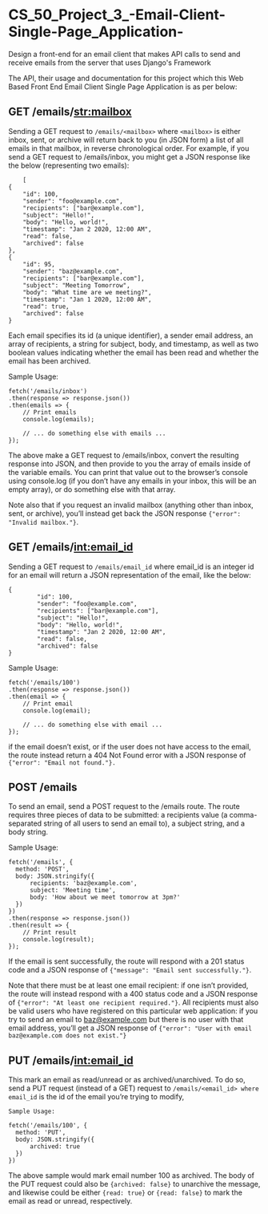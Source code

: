 # CS_50_Project_3_-Email-Client-Single-Page_Application-
Design a front-end for an email client that makes API calls to send and receive emails from the server that uses Django's Framework

The API, their usage and documentation for this project which this Web Based Front End Email Client Single Page Application is as per below:

## GET /emails/<str:mailbox>

Sending a GET request to ```/emails/<mailbox>``` where ```<mailbox>``` is either inbox, sent, or archive will return back to you (in JSON form) a list of all emails in that mailbox, in reverse chronological order. For example, if you send a GET request to /emails/inbox, you might get a JSON response like the below (representing two emails):
        
        [
    {
        "id": 100,
        "sender": "foo@example.com",
        "recipients": ["bar@example.com"],
        "subject": "Hello!",
        "body": "Hello, world!",
        "timestamp": "Jan 2 2020, 12:00 AM",
        "read": false,
        "archived": false
    },
    {
        "id": 95,
        "sender": "baz@example.com",
        "recipients": ["bar@example.com"],
        "subject": "Meeting Tomorrow",
        "body": "What time are we meeting?",
        "timestamp": "Jan 1 2020, 12:00 AM",
        "read": true,
        "archived": false
    }

Each email specifies its id (a unique identifier), a sender email address, an array of recipients, a string for subject, body, and timestamp, as well as two boolean values indicating whether the email has been read and whether the email has been archived.

Sample Usage:

```
fetch('/emails/inbox')
.then(response => response.json())
.then(emails => {
    // Print emails
    console.log(emails);

    // ... do something else with emails ...
}); 
```

The above make a GET request to /emails/inbox, convert the resulting response into JSON, and then provide to you the array of emails inside of the variable emails. You can print that value out to the browser’s console using console.log (if you don’t have any emails in your inbox, this will be an empty array), or do something else with that array.

Note also that if you request an invalid mailbox (anything other than inbox, sent, or archive), you’ll instead get back the JSON response ```{"error": "Invalid mailbox."}```.

## GET /emails/<int:email_id>

Sending a GET request to ```/emails/email_id``` where email_id is an integer id for an email will return a JSON representation of the email, like the below:

```
{
        "id": 100,
        "sender": "foo@example.com",
        "recipients": ["bar@example.com"],
        "subject": "Hello!",
        "body": "Hello, world!",
        "timestamp": "Jan 2 2020, 12:00 AM",
        "read": false,
        "archived": false
}
```

Sample Usage:
```
fetch('/emails/100')
.then(response => response.json())
.then(email => {
    // Print email
    console.log(email);

    // ... do something else with email ...
});
```
if the email doesn’t exist, or if the user does not have access to the email, the route instead return a 404 Not Found error with a JSON response of ```{"error": "Email not found."}.```

## POST /emails

To send an email, send a POST request to the /emails route. The route requires three pieces of data to be submitted: a recipients value (a comma-separated string of all users to send an email to), a subject string, and a body string.

Sample Usage:
```
fetch('/emails', {
  method: 'POST',
  body: JSON.stringify({
      recipients: 'baz@example.com',
      subject: 'Meeting time',
      body: 'How about we meet tomorrow at 3pm?'
  })
})
.then(response => response.json())
.then(result => {
    // Print result
    console.log(result);
});
```
If the email is sent successfully, the route will respond with a 201 status code and a JSON response of ```{"message": "Email sent successfully."}```.

Note that there must be at least one email recipient: if one isn’t provided, the route will instead respond with a 400 status code and a JSON response of ```{"error": "At least one recipient required."}```. All recipients must also be valid users who have registered on this particular web application: if you try to send an email to baz@example.com but there is no user with that email address, you’ll get a JSON response of ```{"error": "User with email baz@example.com does not exist."}```

## PUT /emails/<int:email_id>

This mark an email as read/unread or as archived/unarchived. 
To do so, send a PUT request (instead of a GET) request to ```/emails/<email_id> where email_id``` is the id of the email you’re trying to modify,
```
Sample Usage:

fetch('/emails/100', {
  method: 'PUT',
  body: JSON.stringify({
      archived: true
  })
})
```
The above sample would mark email number 100 as archived. The body of the PUT request could also be ```{archived: false}``` to unarchive the message, and likewise could be either ```{read: true}``` or ```{read: false}``` to mark the email as read or unread, respectively.
